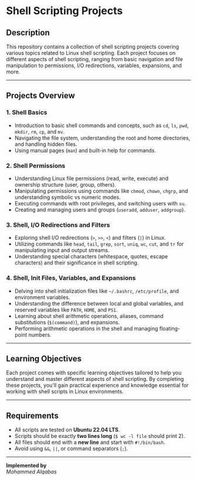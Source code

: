 # Shell Scripting Projects

## Description
This repository contains a collection of shell scripting projects covering various topics related to Linux shell scripting. Each project focuses on different aspects of shell scripting, ranging from basic navigation and file manipulation to permissions, I/O redirections, variables, expansions, and more.

---

## Projects Overview

### 1. Shell Basics
- Introduction to basic shell commands and concepts, such as `cd`, `ls`, `pwd`, `mkdir`, `rm`, `cp`, and `mv`.
- Navigating the file system, understanding the root and home directories, and handling hidden files.
- Using manual pages (`man`) and built-in help for commands.

### 2. Shell Permissions
- Understanding Linux file permissions (read, write, execute) and ownership structure (user, group, others).
- Manipulating permissions using commands like `chmod`, `chown`, `chgrp`, and understanding symbolic vs numeric modes.
- Executing commands with root privileges, and switching users with `su`.
- Creating and managing users and groups (`useradd`, `adduser`, `addgroup`).

### 3. Shell, I/O Redirections and Filters
- Exploring shell I/O redirections (`>`, `>>`, `<`) and filters (`|`) in Linux.
- Utilizing commands like `head`, `tail`, `grep`, `sort`, `uniq`, `wc`, `cut`, and `tr` for manipulating input and output streams.
- Understanding special characters (whitespace, quotes, escape characters) and their significance in shell scripting.

### 4. Shell, Init Files, Variables, and Expansions
- Delving into shell initialization files like `~/.bashrc`, `/etc/profile`, and environment variables.
- Understanding the difference between local and global variables, and reserved variables like `PATH`, `HOME`, and `PS1`.
- Learning about shell arithmetic operations, aliases, command substitutions (`$(command)`), and expansions.
- Performing arithmetic operations in the shell and managing floating-point numbers.

---

## Learning Objectives
Each project comes with specific learning objectives tailored to help you understand and master different aspects of shell scripting. By completing these projects, you'll gain practical experience and knowledge essential for working with shell scripts in Linux environments.

---

## Requirements
- All scripts are tested on **Ubuntu 22.04 LTS**.
- Scripts should be exactly **two lines long** (`$ wc -l file` should print 2).
- All files should end with a **new line** and start with `#!/bin/bash`.
- Avoid using `&&`, `||`, or command separators (`;`).

---

**Implemented by**  
*Mohammed Alqabas*

